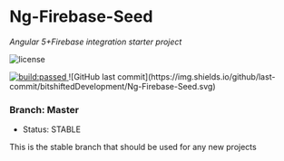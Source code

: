 # Ng-Firebase-Seed

<em>Angular 5+Firebase integration starter project</em>

![license](https://img.shields.io/github/license/bitshiftedDevelopment/Ng-Firebase-Seed.svg)

<a href="https://travis-ci.org/bitshiftedDevelopment/Ng-Firebase-Seed" id="status-image-popup" title="Latest push build on master branch: passed" name="status-images" class="open-popup" data-ember-action="" data-ember-action-767="767">
  <img src="https://travis-ci.org/bitshiftedDevelopment/Ng-Firebase-Seed.svg?branch=master" alt="build:passed">
</a>
![GitHub last commit](https://img.shields.io/github/last-commit/bitshiftedDevelopment/Ng-Firebase-Seed.svg)

### Branch: Master

-   Status: STABLE

This is the stable branch that should be used for any new projects
